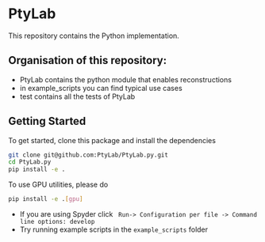 # PtyLab

This repository contains the Python implementation.

## Organisation of this repository:

- PtyLab contains the python module that enables reconstructions
- in example_scripts you can find typical use cases
- test contains all the tests of PtyLab
 
## Getting Started

To get started, clone this package and install the dependencies
```bash
git clone git@github.com:PtyLab/PtyLab.py.git
cd PtyLab.py
pip install -e .
```

To use GPU utilities, please do
```bash
pip install -e .[gpu]
```

- If you are using Spyder click  ` Run-> Configuration per file -> Command line options: develop`
- Try running example scripts in the `example_scripts` folder 

